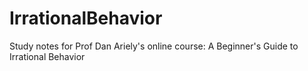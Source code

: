 IrrationalBehavior
==================

Study notes for Prof Dan Ariely's online course: A Beginner's Guide to Irrational Behavior 